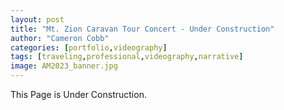 ```yaml
---
layout: post
title: "Mt. Zion Caravan Tour Concert - Under Construction"
author: "Cameron Cobb"
categories: [portfolio,videography]
tags: [traveling,professional,videography,narrative]
image: AM2023_banner.jpg
---
```



This Page is Under Construction.
